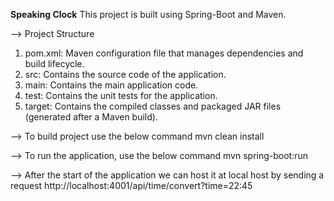 **Speaking Clock**
This project is built using Spring-Boot and Maven.

--> Project Structure

1. pom.xml: Maven configuration file that manages dependencies and build lifecycle.
2. src: Contains the source code of the application.
3. main: Contains the main application code.
4. test: Contains the unit tests for the application.
5. target: Contains the compiled classes and packaged JAR files (generated after a Maven build).

--> To build project use the below command
mvn clean install

--> To run the application, use the below command
mvn spring-boot:run

--> After the start of the application we can host it at local host by sending a request
http://localhost:4001/api/time/convert?time=22:45
